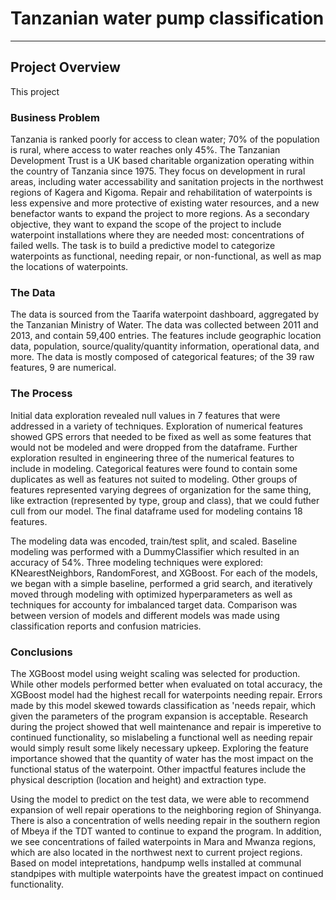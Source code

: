# Tanzanian water pump classification

***

## Project Overview

This project 

### Business Problem
Tanzania is ranked poorly for access to clean water; 70% of the population is rural, where access to water reaches only 45%. The Tanzanian Development Trust is a UK based charitable organization operating within the country of Tanzania since 1975. They focus on development in rural areas, including water accessability and sanitation projects in the northwest regions of Kagera and Kigoma. Repair and rehabilitation of waterpoints is less expensive and more protective of existing water resources, and a new benefactor wants to expand the project to more regions. As a secondary objective, they want to expand the scope of the project to include waterpoint installations where they are needed most: concentrations of failed wells. The task is to build a predictive model to categorize waterpoints as functional, needing repair, or non-functional, as well as map the locations of waterpoints. 

### The Data
The data is sourced from the Taarifa waterpoint dashboard, aggregated by the Tanzanian Ministry of Water. The data was collected between 2011 and 2013, and contain 59,400 entries. The features include geographic location data, population, source/quality/quantity information, operational data, and more. The data is mostly composed of categorical features; of the 39 raw features, 9 are numerical.

### The Process
Initial data exploration revealed null values in 7 features that were addressed in a variety of techniques. Exploration of numerical features showed GPS errors that needed to be fixed as well as some features that would not be modeled and were dropped from the dataframe. Further exploration resulted in engineering three of the numerical features to include in modeling. Categorical features were found to contain some duplicates as well as features not suited to modeling. Other groups of features represented varying degrees of organization for the same thing, like extraction (represented by type, group and class), that we could futher cull from our model. The final dataframe used for modeling contains 18 features.

The modeling data was encoded, train/test split, and scaled. Baseline modeling was performed with a DummyClassifier which resulted in an accuracy of 54%. Three modeling techniques were explored: KNearestNeighbors, RandomForest, and XGBoost. For each of the models, we began with a simple baseline, performed a grid search, and iteratively moved through modeling with optimized hyperparameters as well as techniques for accounty for imbalanced target data. Comparison was between version of models and different models was made using classification reports and confusion matricies.

### Conclusions
The XGBoost model using weight scaling was selected for production. While other models performed better when evaluated on total accuracy, the XGBoost model had the highest recall for waterpoints needing repair. Errors made by this model skewed towards classification as 'needs repair, which given the parameters of the program expansion is acceptable. Research during the project showed that well maintenance and repair is imperetive to continued functionality, so mislabeling a functional well as needing repair would simply result some likely necessary upkeep. Exploring the feature importance showed that  the quantity of water has the most impact on the functional status of the waterpoint. Other impactful features include the physical description (location and height) and extraction type.

Using the model to predict on the test data, we were able to recommend expansion of well repair operations to the neighboring region of Shinyanga. There is also a concentration of wells needing repair in the southern region of Mbeya if the TDT wanted to continue to expand the program. In addition, we see concentrations of failed waterpoints in Mara and Mwanza regions, which are also located in the northwest next to current project regions. Based on model intepretations, handpump wells installed at communal standpipes with multiple waterpoints have the greatest impact on continued functionality.

